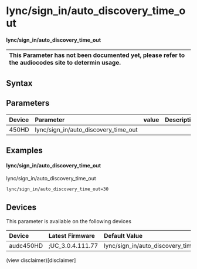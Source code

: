 ﻿---
description: lync/sign_in/auto_discovery_time_out
search: false
---

# lync/sign_in/auto_discovery_time_out

#### lync/sign_in/auto_discovery_time_out


| This Parameter has not been documented yet, please refer to the audiocodes site to determin usage.  | 
| :--- |

## Syntax

## Parameters
|Device|Parameter|value|Description|
|:---|:---|:---|:---|
| 450HD | lync/sign_in/auto_discovery_time_out |  |  |

## Examples
#### lync/sign_in/auto_discovery_time_out

lync/sign_in/auto_discovery_time_out

```
lync/sign_in/auto_discovery_time_out=30
```

## Devices
This parameter is available on the following devices

| Device | Latest Firmware | Default Value |
|:---|:---|:---|
| audc450HD | ;UC_3.0.4.111.77 | lync/sign_in/auto_discovery_time_out=30 

(view disclaimer)[disclaimer]
